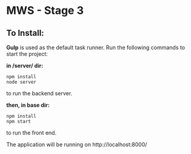 # MWS - Stage 3

## To Install:

**Gulp** is used as the default task runner. Run the following commands to start the project:

**in /server/ dir:**
```
npm install
node server
```
to run the backend server.


**then, in base dir:**
```
npm install
npm start
```
to run the front end.

The application will be running on http://localhost:8000/
